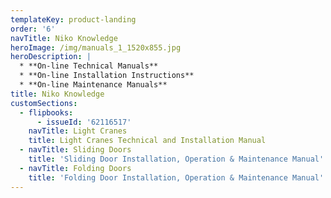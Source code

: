```yaml
---
templateKey: product-landing
order: '6'
navTitle: Niko Knowledge
heroImage: /img/manuals_1_1520x855.jpg
heroDescription: |
  * **On-line Technical Manuals**
  * **On-line Installation Instructions**
  * **On-line Maintenance Manuals**
title: Niko Knowledge
customSections:
  - flipbooks:
      - issueId: '62116517'
    navTitle: Light Cranes
    title: Light Cranes Technical and Installation Manual
  - navTitle: Sliding Doors
    title: 'Sliding Door Installation, Operation & Maintenance Manual'
  - navTitle: Folding Doors
    title: 'Folding Door Installation, Operation & Maintenance Manual'
---
```


